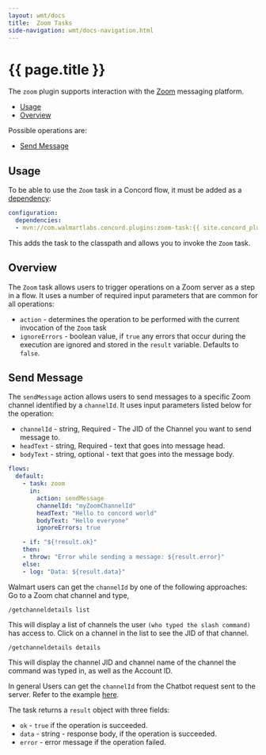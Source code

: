 ```yaml
---
layout: wmt/docs
title:  Zoom Tasks
side-navigation: wmt/docs-navigation.html
---
```


# {{ page.title }}

The `zoom` plugin supports interaction with the [Zoom](https://zoom.us/)
messaging platform.

- [Usage](#usage)
- [Overview](#overview)

Possible operations are:

- [Send Message](#send-message)

<a name="usage"/>

## Usage

To be able to use the `Zoom` task in a Concord flow, it must be added as a
[dependency](../getting-started/concord-dsl.html#dependencies):

```yaml
configuration:
  dependencies:
  - mvn://com.walmartlabs.concord.plugins:zoom-task:{{ site.concord_plugins_version }}
```

This adds the task to the classpath and allows you to invoke the `Zoom` task.

<a name="overview"/>

## Overview

The `Zoom` task allows users to trigger operations on a Zoom server
as a step in a flow. It uses a number of required input parameters that are
common for all operations:

- `action` - determines the operation to be performed with the current
  invocation of the `Zoom` task
- `ignoreErrors` - boolean value, if `true` any errors that occur during the
  execution are ignored and stored in the `result` variable. Defaults to
  `false`.

<a name="send-message"/>

## Send Message

The `sendMessage` action allows users to send messages to a specific Zoom channel 
identified by a `channelId`. It uses input parameters listed below for the operation:

- `channelId` - string, Required - The JID of the Channel you want to send message to.
- `headText` - string, Required - text that goes into message head.
- `bodyText` - string, optional - text that goes into the message body.


```yaml
flows:
  default:
    - task: zoom
      in:
        action: sendMessage
        channelId: "myZoomChannelId"
        headText: "Hello to concord world"
        bodyText: "Hello everyone"
        ignoreErrors: true

    - if: "${!result.ok}"
    then:
    - throw: "Error while sending a message: ${result.error}"
    else:
    - log: "Data: ${result.data}"
```
Walmart users can get the `channelId` by one of the following approaches:
Go to a Zoom chat channel and type,

`/getchanneldetails list`

This will display a list of channels the user `(who typed the slash command)` 
has access to. Click on a channel in the list to see the JID of that channel.

`/getchanneldetails details`

This will display the channel JID and channel name of the channel the command was typed 
in, as well as the Account ID.

In general Users can get the `channelId` from the Chatbot request sent to the server. 
Refer to the example [here](https://marketplace.zoom.us/docs/guides/chatbots/sending-messages#receive).

The task returns a `result` object with three fields:

- `ok` - `true` if the operation is succeeded.
- `data` - string - response body, if the operation is succeeded.
- `error` - error message if the operation failed.  
